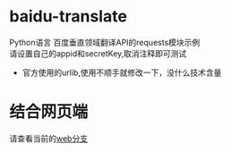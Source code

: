 # baidu-translate
Python语言 百度垂直领域翻译API的requests模块示例  
请设置自己的appid和secretKey,取消注释即可测试

- 官方使用的urlib,使用不顺手就修改一下，没什么技术含量


# 结合网页端
请查看当前的[web分支](https://github.com/Pidbid/baidu-translate/tree/web)